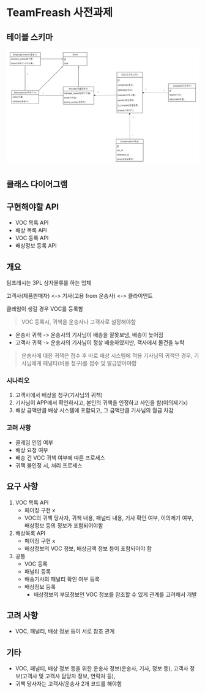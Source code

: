 # TeamFreash 사전과제

## 테이블 스키마
![테이블 스키마](images/table_schema.png)

## 클래스 다이어그램

## 구현해야할 API
* VOC 목록 API
* 배상 목록 API
* VOC 등록 API
* 배상정보 등록 API

## 개요
팀프래시는 3PL 삼자물류를 하는 업체

고객사(제품판매자) <-> 기사(고용 from 운송사) <-> 클라이언트

클레임이 생길 경우 VOC를 등록함

> VOC 등록시, 귀책을 운송사나 고객사로 설정해야함

* 운송사 귀책 -> 운송사의 기사님이 배송을 잘못보냄, 배송이 늦어짐
* 고객사 귀책 -> 운송사의 기사님이 정상 배송하였지만, 객사에서 물건을 누락

> 운송사에 대한 귀책은 접수 후 바로 배상 시스템에 적용
> 기사님의 귀책인 경우, 기사님에게 페널티(비용 청구)를 접수 및 발급받아야함

### 시나리오

1. 고객사에서 배상을 청구(기사님의 귀책)
2. 기사님이 APP에서 확인하시고, 본인의 귀책을 인정하고 사인을 함(이의제기x)
3. 배상 금액만큼 배상 시스템에 포함되고, 그 금액만큼 기사님의 월급 차감

### 고려 사항
* 클레임 인입 여부
* 배상 요청 여부
* 배송 건 VOC 귀책 여부에 따른 프로세스
* 귀책 불인정 시, 처리 프로세스

## 요구 사항
1. VOC 목록 API
   * 페이징 구현 x
   * VOC의 귀책 당사자, 귀책 내용, 패널티 내용, 기사 확인 여부, 이의제기 여부, 배상정보 등의 정보가 포함되어야함
2. 배상목록 API
    * 페이징 구현 x
    * 배상정보의 VOC 정보, 배상금액 정보 등이 포함되어야 함
3. 공통
   * VOC 등록
   * 패널티 등록
   * 배송기사의 패널티 확인 여부 등록
   * 배상정보 등록
     * 배상정보의 부모정보인 VOC 정보를 참조할 수 있게 관계를 고려해서 개발

## 고려 사항
* VOC, 패널티, 배상 정보 등이 서로 참조 관계

## 기타
* VOC, 패널티, 배상 정보 등을 위한 운송사 정보(운송사, 기사, 정보 등), 고객사 정보(고객사 및 고객사 담당자 정보, 연락처 등),
* 귀책 당사자는 고객사/운송사 2개 코드를 해야함